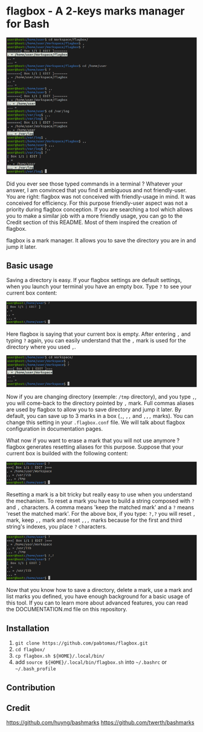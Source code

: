 # flagbox - A 2-keys marks manager for Bash

<img src="/media/weirdcommands.png">

Did you ever see those typed commands in a terminal ? Whatever your answer, I
am convinced that you find it ambiguous and not friendly-user. You are right:
flagbox was not conceived with friendly-usage in mind. It was conceived for
efficiency. For this purpose friendly-user aspect was not a priority during
flagbox conception. If you are searching a tool which allows you to make a
similar job with a more friendly usage, you can go to the Credit section of
this README. Most of them inspired the creation of flagbox.

flagbox is a mark manager. It allows you to save the directory you are in and
jump it later.

## Basic usage

Saving a directory is easy. If your flagbox settings are default settings, when
you launch your terminal you have an empty box. Type `?` to see your current
box content:

<img src="/media/chain1.png">

Here flagbox is saying that your current box is empty. After entering `,` and
typing `?` again, you can easily understand that the `,` mark is used for the
directory where you used `,`.

<img src="/media/chain0.png">

Now if you are changing directory (exemple: `/tmp` directory), and you type
`,`, you will come-back to the directory pointed by `,` mark. Full commas
aliases are used by flagbox to allow you to save directory and jump it later.
By default, you can save up to 3 marks in a box (`,`, `,,` and `,,,` marks).
You can change this setting in your `.flagbox.conf` file. We will talk about
flagbox configuration in documentation pages.

What now if you want to erase a mark that you will not use anymore ? flagbox
generates resetting aliases for this purpose. Suppose that your current box is
builded with the following content:

<img src="/media/fullfilledbox.png">

Resetting a mark is a bit tricky but really easy to use when you understand
the mechanism. To reset a mark you have to build a string composed with `?`
and `,` characters. A comma means 'keep the matched mark' and a `?` means
'reset the matched mark'. For the above box, if you type: `?,?` you will
reset `,` mark, keep `,,` mark and reset `,,,` marks because for the first and
third string's indexes, you place `?` characters.

<img src="/media/chain101.png">

Now that you know how to save a directory, delete a mark, use a mark and list
marks you defined, you have enough background for a basic usage of this tool.
If you can to learn more about advanced features, you can read the
DOCUMENTATION.md file on this repository.

## Installation

1. `git clone https://github.com/pabtomas/flagbox.git`
2. `cd flagbox/`
3. `cp flagbox.sh ${HOME}/.local/bin/`
4. add `source ${HOME}/.local/bin/flagbox.sh` into `~/.bashrc` or `~/.bash_profile`

## Contribution

## Credit

https://github.com/huyng/bashmarks
https://github.com/twerth/bashmarks
